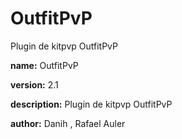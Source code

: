 # OutfitPvP
Plugin de kitpvp OutfitPvP

**name:** OutfitPvP

**version:** 2.1

**description:** Plugin de kitpvp OutfitPvP

**author:** Danih , Rafael Auler
